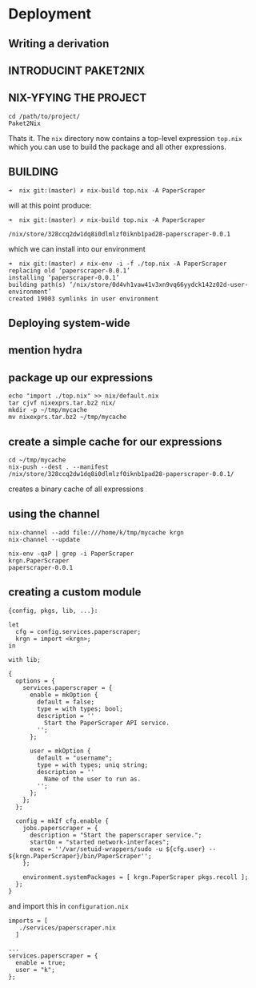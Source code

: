 # Deployment

## Writing a derivation

## INTRODUCINT PAKET2NIX

## NIX-YFYING THE PROJECT
  
```
cd /path/to/project/
Paket2Nix
```

Thats it. The `nix` directory now contains a top-level expression `top.nix`
which you can use to build the package and all other expressions.

## BUILDING 

```
➜  nix git:(master) ✗ nix-build top.nix -A PaperScraper
```

will at this point produce: 

```
➜  nix git:(master) ✗ nix-build top.nix -A PaperScraper

/nix/store/328ccq2dw1dq8i0dlmlzf0iknb1pad28-paperscraper-0.0.1
```

which we can install into our environment


```
➜  nix git:(master) ✗ nix-env -i -f ./top.nix -A PaperScraper
replacing old ‘paperscraper-0.0.1’
installing ‘paperscraper-0.0.1’
building path(s) ‘/nix/store/0d4vh1vaw41v3xn9vq66yydck142z02d-user-environment’
created 19003 symlinks in user environment
```

## Deploying system-wide
  
## mention hydra
## package up our expressions

   ```
   echo "import ./top.nix" >> nix/default.nix
   tar cjvf nixexprs.tar.bz2 nix/
   mkdir -p ~/tmp/mycache
   mv nixexprs.tar.bz2 ~/tmp/mycache
   ```

## create a simple cache for our expressions 

   ```
   cd ~/tmp/mycache
   nix-push --dest . --manifest /nix/store/328ccq2dw1dq8i0dlmlzf0iknb1pad28-paperscraper-0.0.1/
   ```
   creates a binary cache of all expressions
   
## using the channel
   
   ```
   nix-channel --add file:///home/k/tmp/mycache krgn
   nix-channel --update

   nix-env -qaP | grep -i PaperScraper
   krgn.PaperScraper                                             paperscraper-0.0.1
   ```
## creating a custom module

```
{config, pkgs, lib, ...}:

let
  cfg = config.services.paperscraper;
  krgn = import <krgn>;
in

with lib;

{
  options = {
    services.paperscraper = {
      enable = mkOption {
        default = false;
        type = with types; bool;
        description = ''
          Start the PaperScraper API service.
        '';
      };

      user = mkOption {
        default = "username";
        type = with types; uniq string;
        description = ''
          Name of the user to run as.
        '';
      };
    };
  };

  config = mkIf cfg.enable {
    jobs.paperscraper = {
      description = "Start the paperscraper service.";
      startOn = "started network-interfaces";
      exec = ''/var/setuid-wrappers/sudo -u ${cfg.user} -- ${krgn.PaperScraper}/bin/PaperScraper'';
    };

    environment.systemPackages = [ krgn.PaperScraper pkgs.recoll ];
  };
}
```

and import this in `configuration.nix`


```
imports = [
   ./services/paperscraper.nix
  ]
  
...
services.paperscraper = {
  enable = true;
  user = "k";
};
```
